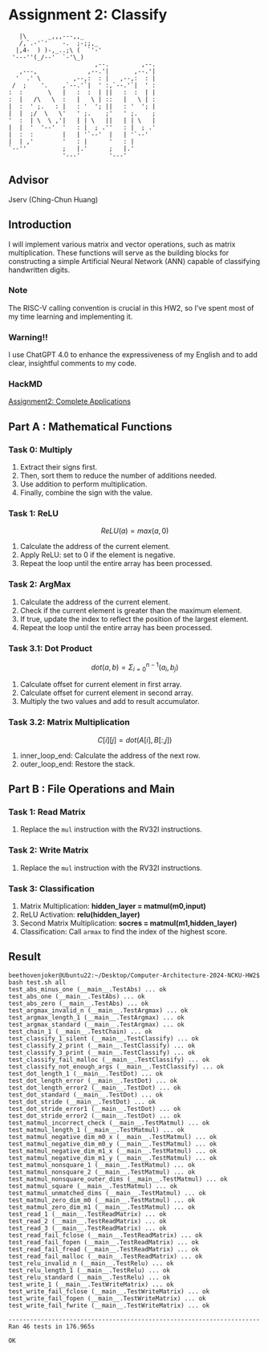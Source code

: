 # Assignment 2: Classify
```       
   |\      _,,,---,,_
   /,`.-'`'    -.  ;-;;,_
  |,4-  ) )-,_..;\ (  `'-'
 '---''(_/--'  `-'\_)                               
                        ,--.         ,--.        
   ,---,              ,--.'|       ,--.'|        
  '  .' \         ,--,:  : |   ,--,:  : |        
 /  ;    '.    ,`--.'`|  ' :,`--.'`|  ' :        
:  :       \   |   :  :  | ||   :  :  | |        
:  |   /\   \  :   |   \ | ::   |   \ | :        
|  :  ' ;.   : |   : '  '; ||   : '  '; |        
|  |  ;/  \   \'   ' ;.    ;'   ' ;.    ;        
'  :  | \  \ ,'|   | | \   ||   | | \   |        
|  |  '  '--'  '   : |  ; .''   : |  ; .'        
|  :  :        |   | '`--'  |   | '`--'          
|  | ,'        '   : |      '   : |              
`--''          ;   |.'      ;   |.'              
               '---'        '---'                                 
```                                             
## Advisor
Jserv (Ching-Chun Huang)
## Introduction
I will implement various matrix and vector operations, such as matrix multiplication. These functions will serve as the building blocks for constructing a simple Artificial Neural Network (ANN) capable of classifying handwritten digits. 
### Note
The RISC-V calling convention is crucial in this HW2, so I’ve spent most of my time learning and implementing it.
### Warning!!
I use ChatGPT 4.0 to enhance the expressiveness of my English and to add clear, insightful comments to my code.
### HackMD
[Assignment2: Complete Applications](https://hackmd.io/igwvkHa1TMyvtc_bcri4Lg)
## Part A : Mathematical Functions
### Task 0: Multiply
1. Extract their signs first.
2. Then, sort them to reduce the number of additions needed.
3. Use addition to perform multiplication.
4. Finally, combine the sign with the value.

### Task 1: ReLU
$$ReLU(a) = max(a, 0)$$
1. Calculate the address of the current element.
2. Apply ReLU: set to 0 if the element is negative.
3. Repeat the loop until the entire array has been processed.

### Task 2: ArgMax
1. Calculate the address of the current element.
2. Check if the current element is greater than the maximum element.
3. If true, update the index to reflect the position of the largest element.
4. Repeat the loop until the entire array has been processed.

### Task 3.1: Dot Product
$$dot(a,b) = \Sigma_{i=0}^{n-1} (a_i,b_j)$$
1. Calculate offset for current element in first array.
2. Calculate offset for current element in second array.
3. Multiply the two values and add to result accumulator.

### Task 3.2: Matrix Multiplication
$$C[i][j]=dot(A[i],B[:,j])$$
1. inner_loop_end: Calculate the address of the next row.
2. outer_loop_end: Restore the stack.

## Part B : File Operations and Main
### Task 1: Read Matrix
1. Replace the ``mul`` instruction with the RV32I instructions.

### Task 2: Write Matrix
1. Replace the ``mul`` instruction with the RV32I instructions.

### Task 3: Classification
1. Matrix Multiplication:
**hidden_layer = matmul(m0,input)**
2. ReLU Activation:
**relu(hidden_layer)**
3. Second Matrix Multiplication:
**socres = matmul(m1,hidden_layer)**
4. Classification:
Call ``armax`` to find the index of the highest score.

## Result
```
beethovenjoker@Ubuntu22:~/Desktop/Computer-Architecture-2024-NCKU-HW2$ bash test.sh all
test_abs_minus_one (__main__.TestAbs) ... ok
test_abs_one (__main__.TestAbs) ... ok
test_abs_zero (__main__.TestAbs) ... ok
test_argmax_invalid_n (__main__.TestArgmax) ... ok
test_argmax_length_1 (__main__.TestArgmax) ... ok
test_argmax_standard (__main__.TestArgmax) ... ok
test_chain_1 (__main__.TestChain) ... ok
test_classify_1_silent (__main__.TestClassify) ... ok
test_classify_2_print (__main__.TestClassify) ... ok
test_classify_3_print (__main__.TestClassify) ... ok
test_classify_fail_malloc (__main__.TestClassify) ... ok
test_classify_not_enough_args (__main__.TestClassify) ... ok
test_dot_length_1 (__main__.TestDot) ... ok
test_dot_length_error (__main__.TestDot) ... ok
test_dot_length_error2 (__main__.TestDot) ... ok
test_dot_standard (__main__.TestDot) ... ok
test_dot_stride (__main__.TestDot) ... ok
test_dot_stride_error1 (__main__.TestDot) ... ok
test_dot_stride_error2 (__main__.TestDot) ... ok
test_matmul_incorrect_check (__main__.TestMatmul) ... ok
test_matmul_length_1 (__main__.TestMatmul) ... ok
test_matmul_negative_dim_m0_x (__main__.TestMatmul) ... ok
test_matmul_negative_dim_m0_y (__main__.TestMatmul) ... ok
test_matmul_negative_dim_m1_x (__main__.TestMatmul) ... ok
test_matmul_negative_dim_m1_y (__main__.TestMatmul) ... ok
test_matmul_nonsquare_1 (__main__.TestMatmul) ... ok
test_matmul_nonsquare_2 (__main__.TestMatmul) ... ok
test_matmul_nonsquare_outer_dims (__main__.TestMatmul) ... ok
test_matmul_square (__main__.TestMatmul) ... ok
test_matmul_unmatched_dims (__main__.TestMatmul) ... ok
test_matmul_zero_dim_m0 (__main__.TestMatmul) ... ok
test_matmul_zero_dim_m1 (__main__.TestMatmul) ... ok
test_read_1 (__main__.TestReadMatrix) ... ok
test_read_2 (__main__.TestReadMatrix) ... ok
test_read_3 (__main__.TestReadMatrix) ... ok
test_read_fail_fclose (__main__.TestReadMatrix) ... ok
test_read_fail_fopen (__main__.TestReadMatrix) ... ok
test_read_fail_fread (__main__.TestReadMatrix) ... ok
test_read_fail_malloc (__main__.TestReadMatrix) ... ok
test_relu_invalid_n (__main__.TestRelu) ... ok
test_relu_length_1 (__main__.TestRelu) ... ok
test_relu_standard (__main__.TestRelu) ... ok
test_write_1 (__main__.TestWriteMatrix) ... ok
test_write_fail_fclose (__main__.TestWriteMatrix) ... ok
test_write_fail_fopen (__main__.TestWriteMatrix) ... ok
test_write_fail_fwrite (__main__.TestWriteMatrix) ... ok

----------------------------------------------------------------------
Ran 46 tests in 176.965s

OK
```
